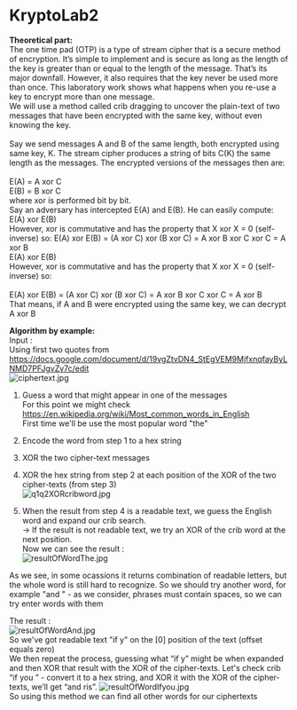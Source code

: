 # KryptoLab2
<b>Theoretical part:</b><br>
The one time pad (OTP) is a type of stream cipher that is a secure method of encryption. It’s simple to implement and is secure as long as the length of the key is greater than or equal to the length of the message. That’s its major downfall. However, it also requires that the key never be used more than once. This laboratory work shows what happens when you re-use a key to encrypt more than one message. <br>
We will use a method called crib dragging to uncover the plain-text of two messages that have been encrypted with the same key, without even knowing the key. <br>
<br>
Say we send messages A and B of the same length, both encrypted using same key, K. The stream cipher produces a string of bits C(K) the same length as the messages. The encrypted versions of the messages then are:<br>
<br>
E(A) = A xor C<br>
E(B) = B xor C<br>
where xor is performed bit by bit.<br>
Say an adversary has intercepted E(A) and E(B). He can easily compute: <br>
E(A) xor E(B)<br>
However, xor is commutative and has the property that X xor X = 0 (self-inverse) so:
E(A) xor E(B) = (A xor C) xor (B xor C) = A xor B xor C xor C = A xor B<br>
E(A) xor E(B)<br>
However, xor is commutative and has the property that X xor X = 0 (self-inverse) so:<br>
<br>
E(A) xor E(B) = (A xor C) xor (B xor C) = A xor B xor C xor C = A xor B
<br>
That means, if A and B were encrypted using the same key, we can decrypt A xor B

<b>Algorithm by example:</b><br>
Input : <br>
Using first two quotes from https://docs.google.com/document/d/19vgZtvDN4_StEgVEM9MjfxnqfayByLNMD7PFJgvZv7c/edit <br>
![ciphertext.jpg](https://github.com/YaJProgrammist/KryptoLab2/blob/main/Screenshots/ciphertext.jpg?raw=true)<br>

1) Guess a word that might appear in one of the messages <br>
For this point we might check https://en.wikipedia.org/wiki/Most_common_words_in_English <br>
First time we'll be use the most popular word "the"

2) Encode the word from step 1 to a hex string <br>

3) XOR the two cipher-text messages <br>

4) XOR the hex string from step 2 at each position of the XOR of the two cipher-texts (from step 3) <br>
![q1q2XORcribword.jpg](https://github.com/YaJProgrammist/KryptoLab2/blob/main/Screenshots/q1q2XORcribword.jpg?raw=true)<br>

5) When the result from step 4 is a readable text, we guess the English word and expand our crib search. <br>
-> If the result is not readable text, we try an XOR of the crib word at the next position. <br>
Now we can see the result : <br>
![resultOfWordThe.jpg](https://github.com/YaJProgrammist/KryptoLab2/blob/main/Screenshots/resultOfWordThe.jpg?raw=true)<br>

As we see, in some ocassions it returns combination of readable letters, but the whole word is still hard to recognize. So we should try another word, for example "and " - as we consider, phrases must contain spaces, so we can try enter words with them<br>

The result : <br>
![resultOfWordAnd.jpg](https://github.com/YaJProgrammist/KryptoLab2/blob/main/Screenshots/resultOfWordAnd.jpg?raw=true)<br>
So we've got readable text "if y" on the [0] position of the text (offset equals zero) <br>
We then repeat the process, guessing what “if y” might be when expanded and then XOR that result with the XOR of the cipher-texts. Let's check crib “if you ” - convert it to a hex string, and XOR it with the XOR of the cipher-texts, we’ll get “and ris”.
![resultOfWordIfyou.jpg](https://github.com/YaJProgrammist/KryptoLab2/blob/main/Screenshots/resultOfWordIfyou.jpg?raw=true)<br>
So using this method we can find all other words for our ciphertexts<br>
